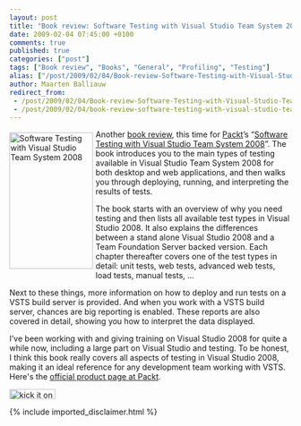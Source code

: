 ```yaml
---
layout: post
title: "Book review: Software Testing with Visual Studio Team System 2008"
date: 2009-02-04 07:45:00 +0100
comments: true
published: true
categories: ["post"]
tags: ["Book review", "Books", "General", "Profiling", "Testing"]
alias: ["/post/2009/02/04/Book-review-Software-Testing-with-Visual-Studio-Team-System-2008.aspx", "/post/2009/02/04/book-review-software-testing-with-visual-studio-team-system-2008.aspx"]
author: Maarten Balliauw
redirect_from:
 - /post/2009/02/04/Book-review-Software-Testing-with-Visual-Studio-Team-System-2008.aspx.html
 - /post/2009/02/04/book-review-software-testing-with-visual-studio-team-system-2008.aspx.html
---
```

<p>
<a href="http://www.amazon.com/gp/product/184719558X?ie=UTF8&amp;tag=maabalblo-20&amp;linkCode=as2&amp;camp=1789&amp;creative=9325&amp;creativeASIN=184719558X" target="_blank"><img style="display: inline; margin: 5px 5px 5px 0px; border: 0px" src="/images/WindowsLiveWriter/BookreviewSoftwareTestingwithVisualStudi_BA41/image_ac23272b-c16c-4a81-82f3-550cef56bafa.png" border="0" alt="Software Testing with Visual Studio Team System 2008" title="Software Testing with Visual Studio Team System 2008" width="149" height="244" align="left" /></a> Another <a href="/category/Book-review.aspx" target="_blank">book review</a>, this time for <a href="http://www.packtpub.com/" target="_blank">Packt</a>&rsquo;s &ldquo;<a href="http://www.amazon.com/gp/product/184719558X?ie=UTF8&amp;tag=maabalblo-20&amp;linkCode=as2&amp;camp=1789&amp;creative=9325&amp;creativeASIN=184719558X" target="_blank">Software Testing with Visual Studio Team System 2008</a>&rdquo;. The book introduces you to the main types of testing available in Visual Studio Team System 2008 for both desktop and web applications, and then walks you through deploying, running, and interpreting the results of tests. 
</p>
<p>
The book starts with an overview of why you need testing and then lists all available test types in Visual Studio 2008. It also explains the differences between a stand alone Visual Studio 2008 and a Team Foundation Server backed version. Each chapter thereafter covers one of the test types in detail: unit tests, web tests, advanced web tests, load tests, manual tests, &hellip; 
</p>
<p>
Next to these things, more information on how to deploy and run tests on a VSTS build server is provided. And when you work with a VSTS build server, chances are big reporting is enabled. These reports are also covered in detail, showing you how to interpret the data displayed. 
</p>
<p>
I&rsquo;ve been working with and giving training on Visual Studio 2008 for quite a while now, including a large part on Visual Studio and testing. To be honest, I think this book really covers all aspects of testing in Visual Studio 2008, making it an ideal reference for any development team working with VSTS. Here&#39;s the <a href="https://www.packtpub.com/software-testing-with-visual-studio-team-system-2008/book" target="_blank">official product page at Packt</a>.
</p>
<p>
<a href="http://www.dotnetkicks.com/kick/?url=/post/2009/02/05/Book-review-Software-Testing-with-Visual-Studio-Team-System-2008.aspx&amp;title=Book review: Software Testing with Visual Studio Team System 2008"><img src="http://www.dotnetkicks.com/Services/Images/KickItImageGenerator.ashx?url=/post/2009/02/05/Book-review-Software-Testing-with-Visual-Studio-Team-System-2008.aspx" border="0" alt="kick it on DotNetKicks.com" width="82" height="18" /> </a>
</p>

{% include imported_disclaimer.html %}

